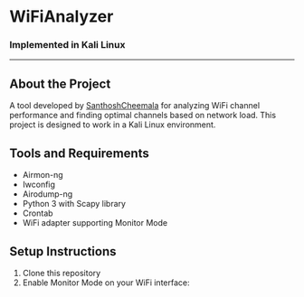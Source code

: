 # WiFiAnalyzer
### Implemented in Kali Linux
----
## About the Project
A tool developed by [SanthoshCheemala](https://github.com/SanthoshCheemala) for analyzing WiFi channel performance and finding optimal channels based on network load. This project is designed to work in a Kali Linux environment.

## Tools and Requirements
- Airmon-ng
- Iwconfig
- Airodump-ng
- Python 3 with Scapy library
- Crontab
- WiFi adapter supporting Monitor Mode

## Setup Instructions
1. Clone this repository
2. Enable Monitor Mode on your WiFi interface:
   